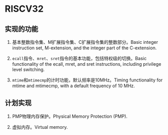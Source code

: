 # RISCV32

## 实现的功能

1. 基本整数指令集、M扩展指令集、C扩展指令集的整数部分。Basic integer instruction set, M-extension, and the integer part of the C-extension.

2. `ecall`指令、`mret`、`sret`指令的基本功能，包括特权级的切换。Basic functionality of the ecall, mret, and sret instructions, including privilege level switching.

3. `mtime`和`mtimecmp`的计时功能，默认频率是10MHz。Timing functionality for mtime and mtimecmp, with a default frequency of 10 MHz.

## 计划实现

1. PMP物理内存保护。Physical Memory Protection (PMP).

2. 虚拟内存。Virtual memory.
